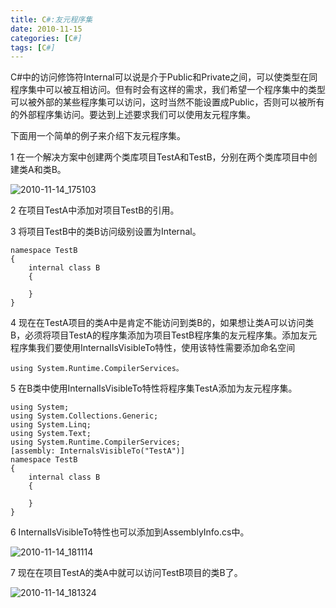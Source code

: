 ```yaml
---
title: C#:友元程序集
date: 2010-11-15
categories: [C#]
tags: [C#]
---
```


C#中的访问修饰符Internal可以说是介于Public和Private之间，可以使类型在同程序集中可以被互相访问。但有时会有这样的需求，我们希望一个程序集中的类型可以被外部的某些程序集可以访问，这时当然不能设置成Public，否则可以被所有的外部程序集访问。要达到上述要求我们可以使用友元程序集。

下面用一个简单的例子来介绍下友元程序集。

1 在一个解决方案中创建两个类库项目TestA和TestB，分别在两个类库项目中创建类A和类B。

![2010-11-14_175103](http://oec2003.qiniudn.com/2010-11-14_175103.png)

2 在项目TestA中添加对项目TestB的引用。

3 将项目TestB中的类B访问级别设置为Internal。

```
namespace TestB
{
    internal class B
    {

    }
}
```

4 现在在TestA项目的类A中是肯定不能访问到类B的，如果想让类A可以访问类B，必须将项目TestA的程序集添加为项目TestB程序集的友元程序集。添加友元程序集我们要使用InternalIsVisibleTo特性，使用该特性需要添加命名空间

```
using System.Runtime.CompilerServices。
```

5 在B类中使用InternalIsVisibleTo特性将程序集TestA添加为友元程序集。

```
using System;
using System.Collections.Generic;
using System.Linq;
using System.Text;
using System.Runtime.CompilerServices;
[assembly: InternalsVisibleTo("TestA")]
namespace TestB
{
    internal class B
    {

    }
}
```

6 InternalIsVisibleTo特性也可以添加到AssemblyInfo.cs中。

![2010-11-14_181114](http://oec2003.qiniudn.com/2010-11-14_181114.png)

7 现在在项目TestA的类A中就可以访问TestB项目的类B了。

![2010-11-14_181324](http://oec2003.qiniudn.com/2010-11-14_181324.png)


